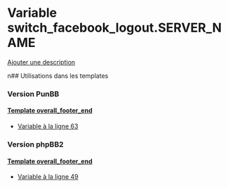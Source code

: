 # Variable switch_facebook_logout.SERVER_NAME
[Ajouter une description](https://fa-tvars.appspot.com/switch_facebook_logout.SERVER_NAME)

n## Utilisations dans les templates

### Version PunBB

#### [Template overall_footer_end](punbb/overall_footer_end.md)
* [Variable à la ligne 63](../punbb/overall_footer_end.tpl#L63)

### Version phpBB2

#### [Template overall_footer_end](subsilver/overall_footer_end.md)
* [Variable à la ligne 49](../subsilver/overall_footer_end.tpl#L49)